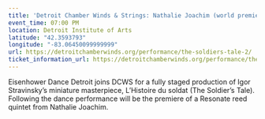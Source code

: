 ```yaml
---
title: 'Detroit Chamber Winds & Strings: Nathalie Joachim (world premiere)'
event_time: 07:00 PM
location: Detroit Institute of Arts
latitude: "42.3593793"
longitude: "-83.06450099999999"
url: https://detroitchamberwinds.org/performance/the-soldiers-tale-2/
ticket_information_url: https://detroitchamberwinds.org/performance/the-soldiers-tale-2/
---
```

Eisenhower Dance Detroit joins DCWS for a fully staged production of Igor Stravinsky’s miniature masterpiece, L’Histoire du soldat (The Soldier’s Tale). Following the dance performance will be the premiere of a Resonate reed quintet from Nathalie Joachim.